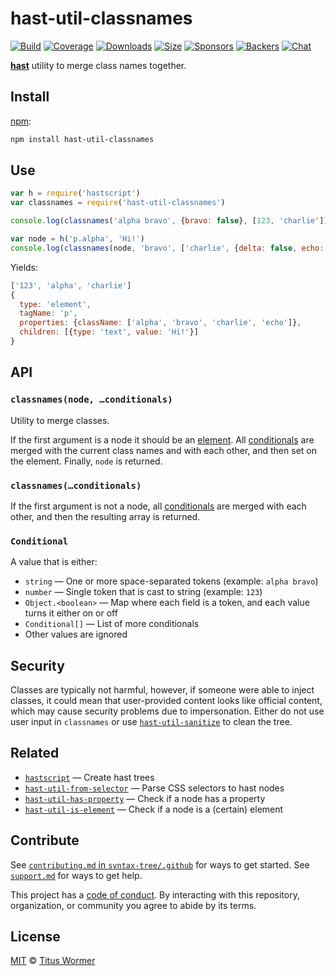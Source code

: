 # hast-util-classnames

[![Build][build-badge]][build]
[![Coverage][coverage-badge]][coverage]
[![Downloads][downloads-badge]][downloads]
[![Size][size-badge]][size]
[![Sponsors][sponsors-badge]][collective]
[![Backers][backers-badge]][collective]
[![Chat][chat-badge]][chat]

[**hast**][hast] utility to merge class names together.

## Install

[npm][]:

```sh
npm install hast-util-classnames
```

## Use

```js
var h = require('hastscript')
var classnames = require('hast-util-classnames')

console.log(classnames('alpha bravo', {bravo: false}, [123, 'charlie']))

var node = h('p.alpha', 'Hi!')
console.log(classnames(node, 'bravo', ['charlie', {delta: false, echo: 1}]))
```

Yields:

```js
['123', 'alpha', 'charlie']
{
  type: 'element',
  tagName: 'p',
  properties: {className: ['alpha', 'bravo', 'charlie', 'echo']},
  children: [{type: 'text', value: 'Hi!'}]
}
```

## API

### `classnames(node, …conditionals)`

Utility to merge classes.

If the first argument is a node it should be an [element][].
All [conditionals][conditional] are merged with the current class names and with
each other, and then set on the element.
Finally, `node` is returned.

### `classnames(…conditionals)`

If the first argument is not a node, all [conditionals][conditional] are merged
with each other, and then the resulting array is returned.

### `Conditional`

A value that is either:

*   `string` — One or more space-separated tokens (example: `alpha bravo`)
*   `number` — Single token that is cast to string  (example: `123`)
*   `Object.<boolean>` — Map where each field is a token, and each value turns
    it either on or off
*   `Conditional[]` — List of more conditionals
*   Other values are ignored

## Security

Classes are typically not harmful, however, if someone were able to inject
classes, it could mean that user-provided content looks like official content,
which may cause security problems due to impersonation.
Either do not use user input in `classnames` or use
[`hast-util-sanitize`][sanitize] to clean the tree.

## Related

*   [`hastscript`](https://github.com/syntax-tree/hastscript)
    — Create hast trees
*   [`hast-util-from-selector`](https://github.com/syntax-tree/hast-util-from-selector)
    — Parse CSS selectors to hast nodes
*   [`hast-util-has-property`](https://github.com/syntax-tree/hast-util-has-property)
    — Check if a node has a property
*   [`hast-util-is-element`](https://github.com/syntax-tree/hast-util-is-element)
    — Check if a node is a (certain) element

## Contribute

See [`contributing.md` in `syntax-tree/.github`][contributing] for ways to get
started.
See [`support.md`][support] for ways to get help.

This project has a [code of conduct][coc].
By interacting with this repository, organization, or community you agree to
abide by its terms.

## License

[MIT][license] © [Titus Wormer][author]

<!-- Definitions -->

[build-badge]: https://img.shields.io/travis/syntax-tree/hast-util-classnames.svg

[build]: https://travis-ci.org/syntax-tree/hast-util-classnames

[coverage-badge]: https://img.shields.io/codecov/c/github/syntax-tree/hast-util-classnames.svg

[coverage]: https://codecov.io/github/syntax-tree/hast-util-classnames

[downloads-badge]: https://img.shields.io/npm/dm/hast-util-classnames.svg

[downloads]: https://www.npmjs.com/package/hast-util-classnames

[size-badge]: https://img.shields.io/bundlephobia/minzip/hast-util-classnames.svg

[size]: https://bundlephobia.com/result?p=hast-util-classnames

[sponsors-badge]: https://opencollective.com/unified/sponsors/badge.svg

[backers-badge]: https://opencollective.com/unified/backers/badge.svg

[collective]: https://opencollective.com/unified

[chat-badge]: https://img.shields.io/badge/chat-spectrum-7b16ff.svg

[chat]: https://spectrum.chat/unified/rehype

[npm]: https://docs.npmjs.com/cli/install

[license]: license

[author]: https://wooorm.com

[contributing]: https://github.com/syntax-tree/.github/blob/master/contributing.md

[support]: https://github.com/syntax-tree/.github/blob/master/support.md

[coc]: https://github.com/syntax-tree/.github/blob/master/code-of-conduct.md

[hast]: https://github.com/syntax-tree/hast

[element]: https://github.com/syntax-tree/hast#element

[sanitize]: https://github.com/syntax-tree/hast-util-sanitize

[conditional]: #conditional
